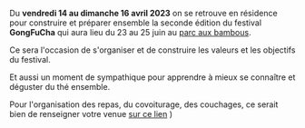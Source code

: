 Du **vendredi 14 au dimanche 16 avril 2023** on se retrouve en résidence pour construire et préparer ensemble la seconde édition du festival **GongFuCha** qui aura lieu du 23 au 25 juin au [parc aux bambous](https://parcauxbambous.com/).

Ce sera l'occasion de s'organiser et de construire les valeurs et les objectifs du festival.

Et aussi un moment de sympathique pour apprendre à mieux se connaître et déguster du thé ensemble.

Pour l'organisation des repas, du covoiturage, des couchages, ce serait bien de renseigner votre venue [sur ce lien](https://docs.google.com/spreadsheets/d/1LZw-EeDIfyduq9F89t3I6aEtSF1WBa7wQvalhuqomig/edit)
)
